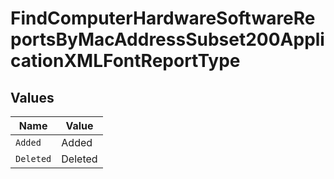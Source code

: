 # FindComputerHardwareSoftwareReportsByMacAddressSubset200ApplicationXMLFontReportType


## Values

| Name      | Value     |
| --------- | --------- |
| `Added`   | Added     |
| `Deleted` | Deleted   |